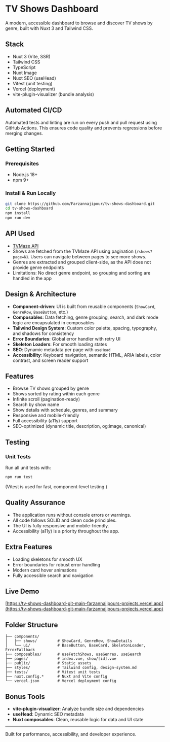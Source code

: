 # TV Shows Dashboard

A modern, accessible dashboard to browse and discover TV shows by genre, built with Nuxt 3 and Tailwind CSS.

## Stack
- Nuxt 3 (Vite, SSR)
- Tailwind CSS
- TypeScript
- Nuxt Image
- Nuxt SEO (useHead)
- Vitest (unit testing)
- Vercel (deployment)
- vite-plugin-visualizer (bundle analysis)

## Automated CI/CD
Automated tests and linting are run on every push and pull request using GitHub Actions. This ensures code quality and prevents regressions before merging changes.

## Getting Started

### Prerequisites
- Node.js 18+
- npm 9+

### Install & Run Locally
```bash
git clone https://github.com/Farzannajipour/tv-shows-dashboard.git
cd tv-shows-dashboard
npm install
npm run dev
```

## API Used
- [TVMaze API](https://www.tvmaze.com/api)
- Shows are fetched from the TVMaze API using pagination (`/shows?page=N`). Users can navigate between pages to see more shows.
- Genres are extracted and grouped client-side, as the API does not provide genre endpoints
- Limitations: No direct genre endpoint, so grouping and sorting are handled in the app

## Design & Architecture
- **Component-driven**: UI is built from reusable components (`ShowCard`, `GenreRow`, `BaseButton`, etc.)
- **Composables**: Data fetching, genre grouping, search, and dark mode logic are encapsulated in composables
- **Tailwind Design System**: Custom color palette, spacing, typography, and shadows for consistency
- **Error Boundaries**: Global error handler with retry UI
- **Skeleton Loaders**: For smooth loading states
- **SEO**: Dynamic metadata per page with `useHead`
- **Accessibility**: Keyboard navigation, semantic HTML, ARIA labels, color contrast, and screen reader support

## Features
- Browse TV shows grouped by genre
- Shows sorted by rating within each genre
- Infinite scroll (pagination-ready)
- Search by show name
- Show details with schedule, genres, and summary
- Responsive and mobile-friendly
- Full accessibility (a11y) support
- SEO-optimized (dynamic title, description, og:image, canonical)

## Testing

### Unit Tests
Run all unit tests with:
```bash
npm run test
```
(Vitest is used for fast, component-level testing.)

## Quality Assurance
- The application runs without console errors or warnings.
- All code follows SOLID and clean code principles.
- The UI is fully responsive and mobile-friendly.
- Accessibility (a11y) is a priority throughout the app.

## Extra Features
- Loading skeletons for smooth UX
- Error boundaries for robust error handling
- Modern card hover animations
- Fully accessible search and navigation

## Live Demo
[https://tv-shows-dashboard-git-main-farzannajipours-projects.vercel.app](https://tv-shows-dashboard-git-main-farzannajipours-projects.vercel.app)

## Folder Structure
```
├── components/
│   ├── shows/         # ShowCard, GenreRow, ShowDetails
│   └── ui/            # BaseButton, BaseCard, SkeletonLoader, ErrorFallback
├── composables/       # useFetchShows, useGenres, useSearch
├── pages/             # index.vue, show/[id].vue
├── public/            # Static assets
├── styles/            # Tailwind config, design-system.md
├── tests/             # Vitest unit tests
├── nuxt.config.*      # Nuxt and Vite config
└── vercel.json        # Vercel deployment config
```

## Bonus Tools
- **vite-plugin-visualizer**: Analyze bundle size and dependencies
- **useHead**: Dynamic SEO metadata
- **Nuxt composables**: Clean, reusable logic for data and UI state

---

Built for performance, accessibility, and developer experience.
